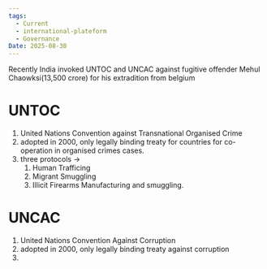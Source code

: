 ```yaml
---
tags:
  - Current
  - international-plateform
  - Governance
Date: 2025-08-30
---
```

Recently India invoked UNTOC and UNCAC against fugitive offender Mehul Chaowksi(13,500 crore) for his extradition from belgium
# UNTOC
1. United Nations Convention against Transnational Organised Crime
2. adopted in 2000, only legally binding treaty for countries for co-operation in organised crimes cases.
3. three protocols ->
	1. Human Trafficing
	2. Migrant Smuggling
	3. Illicit Firearms Manufacturing and smuggling.
# UNCAC
1. United Nations Convention Against Corruption
2. adopted in 2000, only legally binding treaty against corruption
3. 